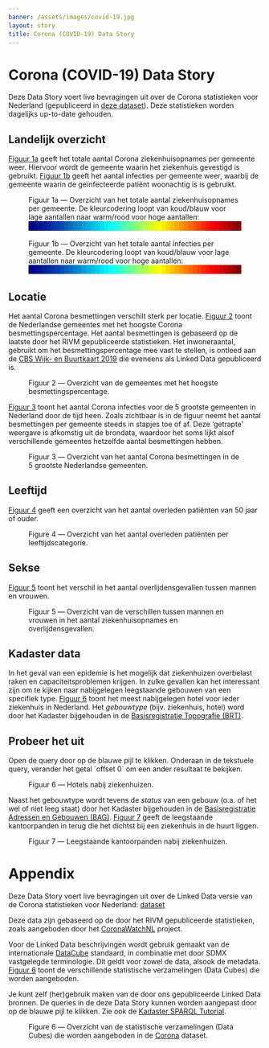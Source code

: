 ```yaml
---
banner: /assets/images/covid-19.jpg
layout: story
title: Corona (COVID-19) Data Story
---
```


# Corona (COVID-19) Data Story

Deze Data Story voert live bevragingen uit over de Corona statistieken voor Nederland (gepubliceerd in [deze dataset](https://data.labs.kadaster.nl/rivm/covid-19)).  Deze statistieken worden dagelijks up-to-date gehouden.

## Landelijk overzicht

[Figuur 1a](#kaart-a) geeft het totale aantal Corona ziekenhuisopnames per gemeente weer.  Hiervoor wordt de gemeente waarin het ziekenhuis gevestigd is gebruikt.  [Figuur 1b](#kaart-b) geeft het aantal infecties per gemeente weer, waarbij de gemeente waarin de geïnfecteerde patiënt woonachtig is is gebruikt.

<figure id="kaart-a">
  <query data-config-ref="https://data.labs.kadaster.nl/rivm/-/queries/covid19-ziekenhuisopnames-kaart">
  </query>
  <figcaption>
    Figuur 1a ― Overzicht van het totale aantal ziekenhuisopnames per gemeente.  De kleurcodering loopt van koud/blauw voor lage aantallen naar warm/rood voor hoge aantallen: <img src="/assets/images/jet.png">
  </figcaption>
</figure>

<figure id="kaart-b">
  <query data-config-ref="https://data.labs.kadaster.nl/rivm/-/queries/covid19-infecties-kaart">
  </query>
  <figcaption>
    Figuur 1b ― Overzicht van het totale aantal infecties per gemeente.  De kleurcodering loopt van koud/blauw voor lage aantallen naar warm/rood voor hoge aantallen: <img src="/assets/images/jet.png">
  </figcaption>
</figure>

## Locatie

Het aantal Corona besmettingen verschilt sterk per locatie.  [Figuur 2](#besmettingspercentage) toont de Nederlandse gemeentes met het hoogste Corona besmettingspercentage.  Het aantal besmettingen is gebaseerd op de laatste door het RIVM gepubliceerde statistieken.  Het inwoneraantal, gebruikt om het besmettingspercentage mee vast te stellen, is ontleed aan de [CBS Wijk- en Buurtkaart 2019](https://data.labs.kadaster.nl/cbs/wbk) die eveneens als Linked Data gepubliceerd is.

<figure id="besmettingspercentage">
  <query data-config-ref="https://data.labs.kadaster.nl/rivm/-/queries/covid19-besmettingspercentage">
  </query>
  <figcaption>
    Figuur 2 ― Overzicht van de gemeentes met het hoogste besmettingspercentage.
  </figcaption>
</figure>

[Figuur 3](#grootste-gemeenten) toont het aantal Corona infecties voor de 5 grootste gemeenten in Nederland door de tijd heen.  Zoals zichtbaar is in de figuur neemt het aantal besmettingen per gemeente steeds in stapjes toe of af.  Deze ‘getrapte’ weergave is afkomstig uit de brondata, waardoor het soms lijkt alsof verschillende gemeentes hetzelfde aantal besmettingen hebben.

<figure id="grootste-gemeenten">
  <query data-config-ref="https://data.labs.kadaster.nl/rivm/-/queries/covid19-grootste-gemeenten">
  </query>
  <figcaption>
    Figuur 3 ― Overzicht van het aantal Corona besmettingen in de 5 grootste Nederlandse gemeenten.
  </figcaption>
</figure>

## Leeftijd

[Figuur 4](#leeftijd) geeft een overzicht van het aantal overleden patiënten van 50 jaar of ouder.

<figure id="covid19-leeftijd-gebaseerd">
  <query data-config-ref="https://data.labs.kadaster.nl/rivm/-/queries/covid19-leeftijd">
  </query>
  <figcaption>
    Figure 4 ― Overzicht van het aantal overleden patiënten per leeftijdscategorie.
  </figcaption>
</figure>

## Sekse

[Figuur 5](#sekse) toont het verschil in het aantal overlijdensgevallen tussen mannen en vrouwen.

<figure>
  <query data-config-ref="https://data.labs.kadaster.nl/rivm/-/queries/covid19-sekse">
  </query>
  <figcaption>
    Figuur 5 ― Overzicht van de verschillen tussen mannen en vrouwen in het aantal ziekenhuisopnames en overlijdensgevallen.
  </figcaption>
</figure>

## Kadaster data

In het geval van een epidemie is het mogelijk dat ziekenhuizen overbelast raken en capaciteitsproblemen krijgen.  In zulke gevallen kan het interessant zijn om te kijken naar nabijgelegen leegstaande gebouwen van een specifiek type.  [Figuur 6](#hotel) toont het meest nabijgelegen hotel voor ieder ziekenhuis in Nederland.  Het *gebouwtype* (bijv. ziekenhuis, hotel) word door het Kadaster bijgehouden in de [Basisregistratie Topografie (BRT)](https://data.labs.kadaster.nl/kadaster/brt).

<div class="textbox">
  <h2>Probeer het uit</h2>
  <p>Open de query door op de blauwe pijl te klikken.  Onderaan in de tekstuele query, verander het getal `offset 0` om een ander resultaat te bekijken.</p>
</div>

<figure id="hotel">
  <query data-config-ref="https://data.labs.kadaster.nl/rivm/-/queries/hotels-nabij-ziekenhuizen">
  </query>
  <figcaption>
    Figuur 6 ― Hotels nabij ziekenhuizen.
  </figcaption>
</figure>

Naast het gebouwtype wordt tevens de *status* van een gebouw (o.a. of het wel of niet leeg staat) door het Kadaster bijgehouden in de [Basisregistratie Adressen en Gebouwen (BAG)](https://data.labs.kadaster.nl/kadaster/bag).  [Figuur 7](#kantoorpanden) geeft de leegstaande kantoorpanden in terug die het dichtst bij een ziekenhuis in de huurt liggen.

<figure id="kantoorpanden">
  <query data-config-ref="https://data.labs.kadaster.nl/rivm/-/queries/leegstaande-kantoren-nabij-ziekenhuizen">
  </query>
  <figcaption>
    Figuur 7 ― Leegstaande kantoorpanden nabij ziekenhuizen.
  </figcaption>
</figure>

# Appendix

Deze Data Story voert live bevragingen uit over de Linked Data versie van de Corona statistieken voor Nederland: [dataset](https://data.labs.kadaster.nl/rivm/covid-19)

Deze data zijn gebaseerd op de door het RIVM gepubliceerde statistieken, zoals aangeboden door het [CoronaWatchNL](https://github.com/J535D165/CoronaWatchNL) project.

Voor de Linked Data beschrijvingen wordt gebruik gemaakt van de internationale [DataCube](https://www.w3.org/TR/vocab-data-cube) standaard, in combinatie met door SDMX vastgelegde terminologie.  Dit geldt voor zowel de data, alsook de metadata.  [Figuur 6](#overzicht) toont de verschillende statistische verzamelingen (Data Cubes) die worden aangeboden.

Je kunt zelf (her)gebruik maken van de door ons gepubliceerde Linked Data bronnen.  De queries in de deze Data Story kunnen worden aangepast door op de blauwe pijl te klikken.  Zie ook de <a href="/dissemination/Kadaster-SPARQL-Tutorial.html">Kadaster SPARQL Tutorial</a>.

<figure id="overzicht">
  <query data-config-ref="https://data.labs.kadaster.nl/rivm/-/queries/covid-19-overzicht">
  </query>
  <figcaption>
    Figure 6 ― Overzicht van de statistische verzamelingen (Data Cubes) die worden aangeboden in de <a href="https://data.labs.kadaster.nl/rivm/covid-19" target="_blank">Corona</a> dataset.
  </figcaption>
</figure>
